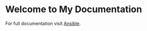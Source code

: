 # Welcome to My Documentation

For full documentation visit [Ansible](https://bsahane.github.io/ansible/).
